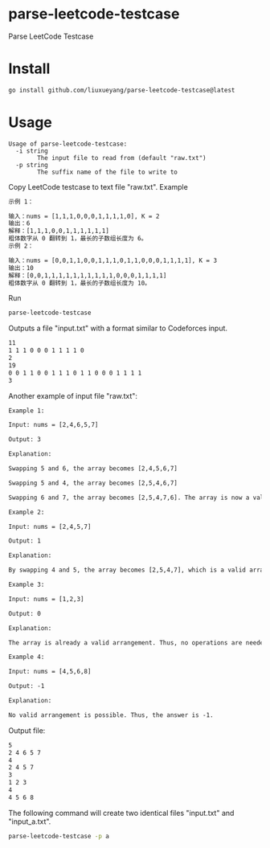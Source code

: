 # parse-leetcode-testcase
Parse LeetCode Testcase

# Install

```sh
go install github.com/liuxueyang/parse-leetcode-testcase@latest
```

# Usage

```
Usage of parse-leetcode-testcase:
  -i string
    	The input file to read from (default "raw.txt")
  -p string
    	The suffix name of the file to write to
```

Copy LeetCode testcase to text file "raw.txt". Example

```txt
示例 1：

输入：nums = [1,1,1,0,0,0,1,1,1,1,0], K = 2
输出：6
解释：[1,1,1,0,0,1,1,1,1,1,1]
粗体数字从 0 翻转到 1，最长的子数组长度为 6。
示例 2：

输入：nums = [0,0,1,1,0,0,1,1,1,0,1,1,0,0,0,1,1,1,1], K = 3
输出：10
解释：[0,0,1,1,1,1,1,1,1,1,1,1,0,0,0,1,1,1,1]
粗体数字从 0 翻转到 1，最长的子数组长度为 10。
```

Run

```sh
parse-leetcode-testcase
```

Outputs a file "input.txt" with a format similar to Codeforces input.

```txt
11
1 1 1 0 0 0 1 1 1 1 0 
2
19
0 0 1 1 0 0 1 1 1 0 1 1 0 0 0 1 1 1 1 
3
```

Another example of input file "raw.txt":

```txt
Example 1:

Input: nums = [2,4,6,5,7]

Output: 3

Explanation:

Swapping 5 and 6, the array becomes [2,4,5,6,7]

Swapping 5 and 4, the array becomes [2,5,4,6,7]

Swapping 6 and 7, the array becomes [2,5,4,7,6]. The array is now a valid arrangement. Thus, the answer is 3.

Example 2:

Input: nums = [2,4,5,7]

Output: 1

Explanation:

By swapping 4 and 5, the array becomes [2,5,4,7], which is a valid arrangement. Thus, the answer is 1.

Example 3:

Input: nums = [1,2,3]

Output: 0

Explanation:

The array is already a valid arrangement. Thus, no operations are needed.

Example 4:

Input: nums = [4,5,6,8]

Output: -1

Explanation:

No valid arrangement is possible. Thus, the answer is -1.
```

Output file:

```txt
5
2 4 6 5 7 
4
2 4 5 7 
3
1 2 3 
4
4 5 6 8
```

The following command will create two identical files "input.txt" and "input_a.txt".

```sh
parse-leetcode-testcase -p a
```
